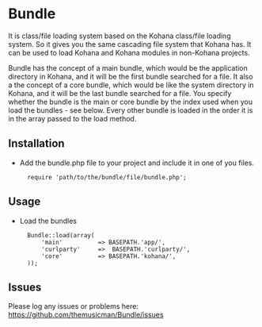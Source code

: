 # Bundle #

It is class/file loading system based on the Kohana class/file loading system. So it gives you the same cascading file system that Kohana has. It can be used to load Kohana and Kohana modules in non-Kohana projects.  

Bundle has the concept of a main bundle, which would be the application directory in Kohana, and it will be the first bundle searched for a file.  It also a the concept of a core bundle, which would be like the system directory in Kohana, and it will be the last bundle searched for a file. You specify whether the bundle is the main or core bundle by the index used when you load the bundles - see below.  Every other bundle is loaded in the order it is in the array passed to the load method.

## Installation

* Add the bundle.php file to your project and include it in one of you files.  

		require 'path/to/the/bundle/file/bundle.php';
		
## Usage

* Load the bundles

		Bundle::load(array(
			'main' 			=> BASEPATH.'app/',
			'curlparty'		=>	BASEPATH.'curlparty/',
			'core' 			=> BASEPATH.'kohana/',
		));


		
## Issues

Please log any issues or problems here: <https://github.com/themusicman/Bundle/issues>
